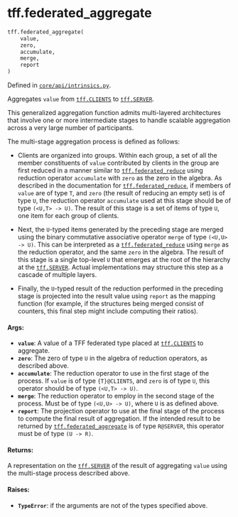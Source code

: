 <div itemscope itemtype="http://developers.google.com/ReferenceObject">
<meta itemprop="name" content="tff.federated_aggregate" />
<meta itemprop="path" content="Stable" />
</div>

# tff.federated_aggregate

``` python
tff.federated_aggregate(
    value,
    zero,
    accumulate,
    merge,
    report
)
```



Defined in [`core/api/intrinsics.py`](http://github.com/tensorflow/federated/tree/master/tensorflow_federated/python/core/api/intrinsics.py).

<!-- Placeholder for "Used in" -->

Aggregates `value` from <a href="../tff.md#CLIENTS"><code>tff.CLIENTS</code></a> to <a href="../tff.md#SERVER"><code>tff.SERVER</code></a>.

This generalized aggregation function admits multi-layered architectures that
involve one or more intermediate stages to handle scalable aggregation across
a very large number of participants.

The multi-stage aggregation process is defined as follows:

* Clients are organized into groups. Within each group, a set of all the
  member constituents of `value` contributed by clients in the group are first
  reduced in a manner similar to <a href="../tff/federated_reduce.md"><code>tff.federated_reduce</code></a> using reduction
  operator `accumulate` with `zero` as the zero in the algebra. As described
  in the documentation for <a href="../tff/federated_reduce.md"><code>tff.federated_reduce</code></a>, if members of `value` are
  of type `T`, and `zero` (the result of reducing an empty set) is of type
  `U`, the reduction operator `accumulate` used at this stage should be of
  type `(<U,T> -> U)`. The result of this stage is a set of items of type `U`,
  one item for each group of clients.

* Next, the `U`-typed items generated by the preceding stage are merged using
  the binary commutative associative operator `merge` of type `(<U,U> -> U)`.
  This can be interpreted as a <a href="../tff/federated_reduce.md"><code>tff.federated_reduce</code></a> using `merge` as the
  reduction operator, and the same `zero` in the algebra. The result of this
  stage is a single top-level `U` that emerges at the root of the hierarchy at
  the <a href="../tff.md#SERVER"><code>tff.SERVER</code></a>. Actual implementations may structure this step as a
  cascade of multiple layers.

* Finally, the `U`-typed result of the reduction performed in the preceding
  stage is projected into the result value using `report` as the mapping
  function (for example, if the structures being merged consist of counters,
  this final step might include computing their ratios).

#### Args:

* <b>`value`</b>: A value of a TFF federated type placed at <a href="../tff.md#CLIENTS"><code>tff.CLIENTS</code></a> to aggregate.
* <b>`zero`</b>: The zero of type `U` in the algebra of reduction operators, as
    described above.
* <b>`accumulate`</b>: The reduction operator to use in the first stage of the process.
    If `value` is of type `{T}@CLIENTS`, and `zero` is of type `U`, this
    operator should be of type `(<U,T> -> U)`.
* <b>`merge`</b>: The reduction operator to employ in the second stage of the process.
    Must be of type `(<U,U> -> U)`, where `U` is as defined above.
* <b>`report`</b>: The projection operator to use at the final stage of the process to
    compute the final result of aggregation. If the intended result to be
    returned by <a href="../tff/federated_aggregate.md"><code>tff.federated_aggregate</code></a> is of type `R@SERVER`, this operator
    must be of type `(U -> R)`.


#### Returns:

A representation on the <a href="../tff.md#SERVER"><code>tff.SERVER</code></a> of the result of aggregating `value`
using the multi-stage process described above.


#### Raises:

* <b>`TypeError`</b>: if the arguments are not of the types specified above.